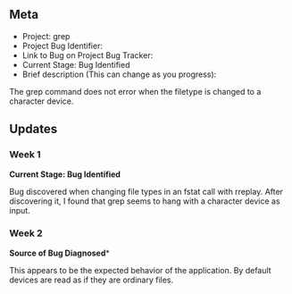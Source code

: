 ## Meta
* Project: grep
* Project Bug Identifier:
* Link to Bug on Project Bug Tracker:
* Current Stage: Bug Identified
* Brief description (This can change as you progress):

The grep command does not error when the filetype is changed to a character device.


## Updates


### Week 1

**Current Stage: Bug Identified**

Bug discovered when changing file types in an fstat call with rreplay. After discovering it, I found that grep seems to hang with a character device as input.


### Week 2

**Source of Bug Diagnosed***

This appears to be the expected behavior of the application. By default devices are read as if they are ordinary files.
